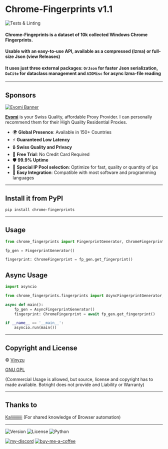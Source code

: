 # Chrome-Fingerprints v1.1
![Tests & Linting](https://github.com/Vinyzu/chrome-fingerprints/actions/workflows/tests.yml/badge.svg)

#### Chrome-Fingeprints is a dataset of 10k collected Windows Chrome Fingerprints.
#### Usable with an easy-to-use API, available as a compressed (lzma) or full-size Json (view Releases)
#### It uses just three external packages: `OrJson` for faster Json serialization, `DaCite` for dataclass management and `AIOMisc` for async lzma-file reading 

---

## Sponsors

[![Evomi Banner](https://my.evomi.com/images/brand/cta.png)](https://evomi.com?utm_source=github&utm_medium=banner&utm_campaign=Vinyzu-ChromeFingerprints)

[**Evomi**](https://evomi.com?utm_source=github&utm_medium=banner&utm_campaign=Vinyzu-ChromeFingerprints) is your Swiss Quality, affordable Proxy Provider. I can personally recommend them for their High Quality Residential Proxies.

- 🌍 **Global Presence**: Available in 150+ Countries
- ⚡ **Guaranteed Low Latency**
- 🔒 **Swiss Quality and Privacy**
- 🎁 **Free Trial**: No Credit Card Required
- 🛡️ **99.9% Uptime**
- 🤝 **Special IP Pool selection**: Optimize for fast, quality or quantity of ips
- 🔧 **Easy Integration**: Compatible with most software and programming languages

---

## Install it from PyPI

```bash
pip install chrome-fingerprints
```

---

## Usage

```py
from chrome_fingerprints import FingerprintGenerator, ChromeFingerprint

fp_gen = FingerprintGenerator()

fingerprint: ChromeFingerprint = fp_gen.get_fingerprint()
```

## Async Usage

```py
import asyncio

from chrome_fingerprints.fingerprints import AsyncFingerprintGenerator, ChromeFingerprint

async def main():
    fp_gen = AsyncFingerprintGenerator()
    fingerprint: ChromeFingerprint = await fp_gen.get_fingerprint()

if __name__ == '__main__':
    asyncio.run(main())
```
---

## Copyright and License
© [Vinyzu](https://github.com/Vinyzu/)

[GNU GPL](https://choosealicense.com/licenses/gpl-3.0/)

(Commercial Usage is allowed, but source, license and copyright has to made available. Botright does not provide and Liability or Warranty)

---

## Thanks to

[Kaliiiiiiiiii](https://github.com/kaliiiiiiiiii/) (For shared knowledge of Browser automation)

---

![Version](https://img.shields.io/badge/Chrome_Fingerprints-v1.1-blue)
![License](https://img.shields.io/badge/License-GNU%20GPL-green)
![Python](https://img.shields.io/badge/Python-v3.x-lightgrey)

[![my-discord](https://img.shields.io/badge/My_Discord-000?style=for-the-badge&logo=google-chat&logoColor=blue)](https://discordapp.com/users/935224495126487150)
[![buy-me-a-coffee](https://img.shields.io/badge/Buy_Me_A_Coffee-000?style=for-the-badge&logo=ko-fi&logoColor=brown)](https://ko-fi.com/vinyzu)
